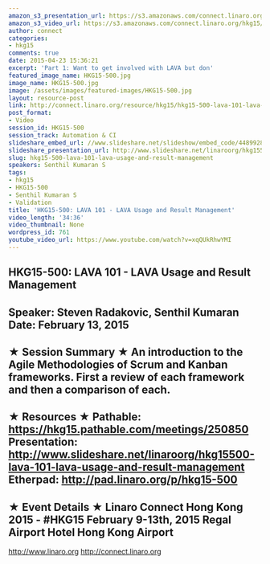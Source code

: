```yaml
---
amazon_s3_presentation_url: https://s3.amazonaws.com/connect.linaro.org/hkg15/Videos/02-13-Friday/HKG15-500.pdf
amazon_s3_video_url: https://s3.amazonaws.com/connect.linaro.org/hkg15/Videos/02-13-Friday/152027+HKG+15+500+LAVA+Usage+and+Result+Mgmt.mp4
author: connect
categories:
- hkg15
comments: true
date: 2015-04-23 15:36:21
excerpt: 'Part 1: Want to get involved with LAVA but don'
featured_image_name: HKG15-500.jpg
image_name: HKG15-500.jpg
image: /assets/images/featured-images/HKG15-500.jpg
layout: resource-post
link: http://connect.linaro.org/resource/hkg15/hkg15-500-lava-101-lava-usage-and-result-management/
post_format:
- Video
session_id: HKG15-500
session_track: Automation & CI
slideshare_embed_url: //www.slideshare.net/slideshow/embed_code/44899285
slideshare_presentation_url: http://www.slideshare.net/linaroorg/hkg15500-lava-101-lava-usage-and-result-management
slug: hkg15-500-lava-101-lava-usage-and-result-management
speakers: Senthil Kumaran S
tags:
- hkg15
- HKG15-500
- Senthil Kumaran S
- Validation
title: 'HKG15-500: LAVA 101 - LAVA Usage and Result Management'
video_length: '34:36'
video_thumbnail: None
wordpress_id: 761
youtube_video_url: https://www.youtube.com/watch?v=xqQUkRhwYMI
---
```


HKG15-500: LAVA 101 - LAVA Usage and Result Management
---------------------------------------------------
Speaker: Steven Radakovic, Senthil Kumaran
Date: February 13, 2015
---------------------------------------------------
★ Session Summary ★
An introduction to the Agile Methodologies of Scrum and Kanban frameworks. First a review of each framework and then a comparison of each.
--------------------------------------------------
★ Resources ★
Pathable: https://hkg15.pathable.com/meetings/250850
Presentation:  http://www.slideshare.net/linaroorg/hkg15500-lava-101-lava-usage-and-result-management
Etherpad: http://pad.linaro.org/p/hkg15-500
---------------------------------------------------
★ Event Details ★
Linaro Connect Hong Kong 2015 - #HKG15
February 9-13th, 2015
Regal Airport Hotel Hong Kong Airport
---------------------------------------------------
http://www.linaro.org
http://connect.linaro.org
